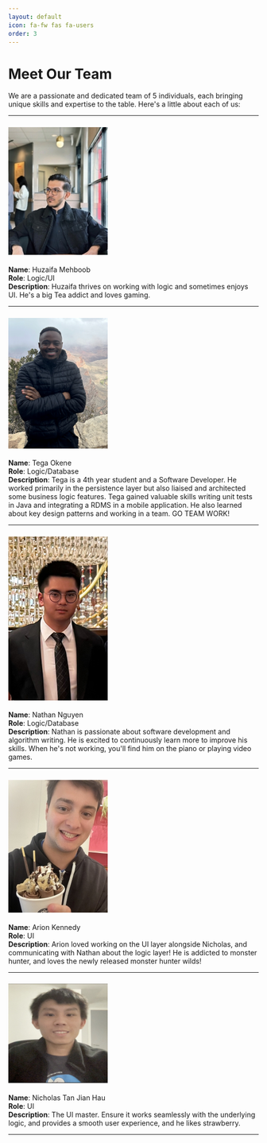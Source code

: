```yaml
---
layout: default
icon: fa-fw fas fa-users
order: 3
---
```

# Meet Our Team

We are a passionate and dedicated team of 5 individuals, each bringing unique skills and expertise to the table. Here's a little about each of us:

---

### ![Team Member 1](..\Huzaifa.jpg)  
**Name**: Huzaifa Mehboob  
**Role**: Logic/UI  
**Description**: Huzaifa thrives on working with logic and sometimes enjoys UI. He's a big Tea addict and loves gaming. 

---

### ![Team Member 2](..\Tega.png)  
**Name**: Tega Okene  
**Role**: Logic/Database  
**Description**: Tega is a 4th year student and a Software Developer. He worked primarily in the persistence layer but also liaised and architected some business logic features. Tega gained valuable skills writing unit tests in Java and integrating a RDMS in a mobile application. He also learned about key design patterns and working in a team. GO TEAM WORK! 

---

### ![Team Member 3](..\Nathan.png)  
**Name**: Nathan Nguyen  
**Role**: Logic/Database  
**Description**: Nathan is passionate about software development and algorithm writing. He is excited to continuously learn more to improve his skills. When he's not working, you'll find him on the piano or playing video games.

---

### ![Team Member 4](../Arion.jpg)  
**Name**: Arion Kennedy  
**Role**: UI  
**Description**: Arion loved working on the UI layer alongside Nicholas, and communicating with Nathan about the logic layer! He is addicted to monster hunter, and loves the newly released monster hunter wilds!

---

### <img src="..\Nicholas.png" alt="Team Member 5" width="200" height="200">  
**Name**: Nicholas Tan Jian Hau  
**Role**: UI  
**Description**: The UI master. Ensure it works seamlessly with the underlying logic, and provides a smooth user experience, and he likes strawberry.

---
